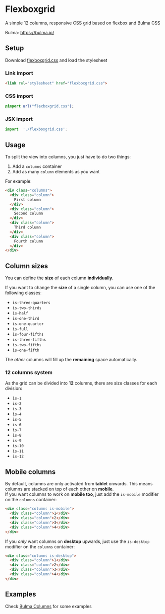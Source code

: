 
# Flexboxgrid
A simple 12 columns, responsive CSS grid based on flexbox and Bulma CSS

Bulma: https://bulma.io/

## Setup
Download [flexboxgrid.css](css/flexboxgrid.css) and load the stylesheet

### Link import
```html
<link rel="stylesheet" href="flexboxgrid.css">
```
### CSS import
```css
@import url("flexboxgrid.css");
```
### JSX import
```js
import  './flexboxgrid.css';
```

## Usage
To split the view into columns, you just have to do two things:

 1. Add a ```columns``` container
 2. Add as many  ```column``` elements as you want

For example:
```html
<div class="columns">
  <div class="column">
    First column
  </div>
  <div class="column">
    Second column
  </div>
  <div class="column">
    Third column
  </div>
  <div class="column">
    Fourth column
  </div>
</div>
```

## Column sizes
You can define the  **size**  of each column  **individually**.

If you want to change the  **size**  of a single column, you can use one of the following classes:
-   `is-three-quarters`
-   `is-two-thirds`
-   `is-half`
-   `is-one-third`
-   `is-one-quarter`
-   `is-full`
-    `is-four-fifths`
-   `is-three-fifths`
-   `is-two-fifths`
-   `is-one-fifth`

The  _other_  columns will fill up the  **remaining**  space automatically.

### 12 columns system
As the grid can be divided into  **12**  columns, there are size classes for each division:
-   `is-1`
-   `is-2`
-   `is-3`
-   `is-4`
-   `is-5`
-   `is-6`
-   `is-7`
-   `is-8`
-   `is-9`
-   `is-10`
-   `is-11`
-   `is-12`

## Mobile columns
By default, columns are only activated from **tablet** onwards. This means columns are stacked on top of each other on **mobile**.  
If you want columns to work on **mobile too**, just add the `is-mobile` modifier on the `columns` container:

```html
<div class="columns is-mobile">
  <div class="column">1</div>
  <div class="column">2</div>
  <div class="column">3</div>
  <div class="column">4</div>
</div>
```
If you  _only_  want columns on  **desktop**  upwards, just use the  `is-desktop`  modifier on the  `columns`  container:
```html
<div class="columns is-desktop">
  <div class="column">1</div>
  <div class="column">2</div>
  <div class="column">3</div>
  <div class="column">4</div>
</div>
```
## Examples
Check [Bulma Columns](https://bulma.io/documentation/columns/) for some examples
